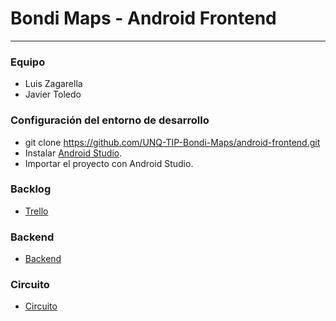# Bondi Maps - Android Frontend
***

### Equipo
* Luis Zagarella
* Javier Toledo

### Configuración del entorno de desarrollo
* git clone https://github.com/UNQ-TIP-Bondi-Maps/android-frontend.git
* Instalar [Android Studio].
* Importar el proyecto con Android Studio.

### Backlog
* [Trello]

### Backend
* [Backend]

### Circuito
* [Circuito]

[Circuito]: <https://github.com/UNQ-TIP-Bondi-Maps/backend/blob/master/circuito.md>
[Trello]: <https://trello.com/b/u7NvAmGU/unq-tip-bondi-maps>
[Backend]: <https://github.com/UNQ-TIP-Bondi-Maps/backend>
[Android Studio]: <https://developer.android.com/studio/index.html>
